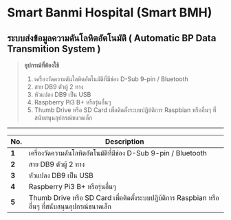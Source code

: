 Smart Banmi Hospital (Smart BMH)
======
ระบบส่งข้อมูลความดันโลหิตอัตโนมัติ ( Automatic BP Data Transmition System )
------
> **อุปกรณ์ที่ต้องใช้**
> 1. เครื่องวัดความดันโลหิตอัตโนมัติที่มีช่อง D-Sub 9-pin / Bluetooth
> 2. สาย DB9 ตัวผู้ 2 ทาง
> 3. หัวแปลง DB9 เป็น USB
> 4. Raspberry Pi3 B+ หรือรุ่นอื่นๆ
> 5. Thumb Drive หรือ SD Card เพื่อติดตั้งระบบปฎิบ้ติการ Raspbian หรืออื่นๆ ที่สนับสนุนอุปกรณ์ขนาดเล็ก
---
No. | Description
--- | ---
**1** | เครื่องวัดความดันโลหิตอัตโนมัติที่มีช่อง D-Sub 9-pin / Bluetooth
**2** | สาย DB9 ตัวผู้ 2 ทาง
**3** | หัวแปลง DB9 เป็น USB
**4** | Raspberry Pi3 B+ หรือรุ่นอื่นๆ
**5** | Thumb Drive หรือ SD Card เพื่อติดตั้งระบบปฎิบ้ติการ Raspbian หรืออื่นๆ ที่สนับสนุนอุปกรณ์ขนาดเล็ก
